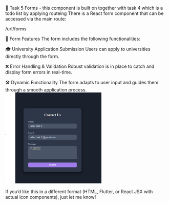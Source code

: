 🎯 Task 5 Forms  - this component is built on together with task 4 which is a todo list by applying routeing 
There is a React form component that can be accessed via the main route:

/url/forms

📄 Form Features
The form includes the following functionalities:

🎓 University Application Submission
Users can apply to universities directly through the form.

❌ Error Handling & Validation
Robust validation is in place to catch and display form errors in real-time.

🛠️ Dynamic Functionality
The form adapts to user input and guides them through a smooth application process.
<img src="./image1.png" alt="Job Card" width="300"/>

If you’d like this in a different format (HTML, Flutter, or React JSX with actual icon components), just let me know!

